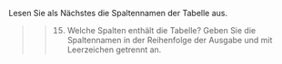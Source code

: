 Lesen Sie als Nächstes die Spaltennamen der Tabelle aus.

>>15) Welche Spalten enthält die Tabelle? Geben Sie die Spaltennamen in der Reihenfolge der Ausgabe und mit Leerzeichen getrennt an.